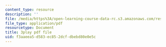 ```yaml
---
content_type: resource
description: ''
file: /media/https%3A/open-learning-course-data-rc.s3.amazonaws.com/res-tll-004-stem-concept-videos-fall-2013/f3aaeea5d583ec852dcfdbebd80e0e5c_0BDi0d1j7u0.pdf
file_type: application/pdf
resourcetype: Document
title: 3play pdf file
uid: f3aaeea5-d583-ec85-2dcf-dbebd80e0e5c
---
```

